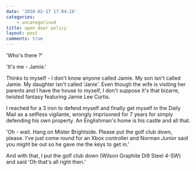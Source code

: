 ```yaml
---
date: '2010-02-17 17:04:16'
categories:
    - uncategorised
title: open door policy
layout: post
comments: true
---
```

'Who's there ?'

'It's me - Jamie.'

Thinks to myself - I don't know anyone called Jamie. My son isn't
called Jamie. My daughter isn't called 'Janie'. Even though the wife
is visiting her parents and I have the house to myself, I don't
suppose it's that bizarre, twisted fantasy featuring Jamie Lee Curtis.

I reached for a 3 iron to defend myself and finally get myself in the
Daily Mail as a selfless vigilante, wrongly imprisoned for 7 years for
simply defending his own property. An Englishman's home is his castle
and all that.

'Oh - wait. Hang on Mister Brightside. Please put the golf club down,
please. I've just come round for an Xbox controller and Norman Junior
said you might be out so he gave me the keys to get in.'

And with that, I put the golf club down (Wilson Graphite Di9 Steel
4-SW) and said 'Oh that's all right then.'
